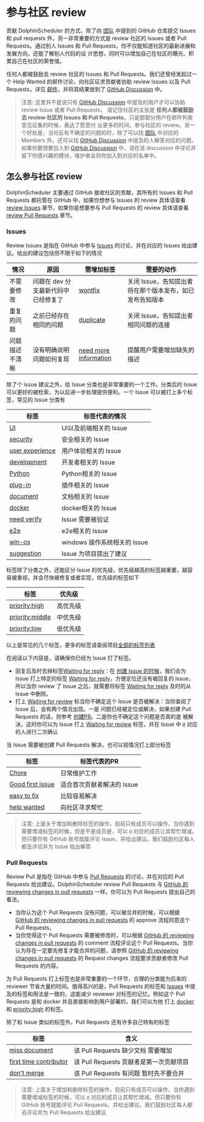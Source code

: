 # 参与社区 review

贡献 DolphinScheduler 的方式，除了向 [团队](/us-en/community/community.html) 中提到的 GitHub 仓库提交 Issues 和 pull requests 外，另一非常重要的方式是
review 社区的 Issues 或者 Pull Requests。通过别人 Issues 和 Pull Requests，你不仅能知道社区的最新进展和发展方向，还能了解别人代码的设
计思想，同时可以增加自己在社区的曝光、积累自己在社区的荣誉值。

任何人都被鼓励去 review 社区的  Issues 和 Pull Requests。我们还曾经发起过一个 Help Wanted 的邮件讨论，向社区征求贡献者协助 review Issues
以及 Pull Requests，详见 [邮件][mail-review-wanted]，并将其结果放到了 [GitHub Discussion][discussion-result-review-wanted] 中。

> 注意: 这里并不是说只有 [GitHub Discussion][discussion-result-review-wanted] 中提及的用户才可以协助 review Issue 或者 Pull Requests，
> 请记住社区的主张是 **任何人都被鼓励去 review 社区的  Issues 和 Pull Requests**。只是那部分用户在邮件列表意见征集的时候，表达了愿意付
> 出更多的时间，参与社区的 review。另一个好处是，当社区有不确定的问题的时，除了可以找 [团队](/us-en/community/community.html) 中对应的 Members 外，还可以找
> [GitHub Discussion][discussion-result-review-wanted] 中提及的人解答对应的问题。如果你要想要加入到 [GitHub Discussion][discussion-result-review-wanted]
> 中，请在该 discussion 中评论并留下你感兴趣的模块，维护者会将你加入到对应的名单中。

## 怎么参与社区 review

DolphinScheduler 主要通过 GitHub 接收社区的贡献，其所有的 Issues 和 Pull Requests 都托管在 GitHub 中，如果你想参与 Issues 的 review
具体请查看 [review Issues](#issues) 章节，如果你是想要参与 Pull Requests 的 review 具体请查看 [review Pull Requests](#pull-requests)
章节。

### Issues

Review Issues 是指在 GitHub 中参与 [Issues][all-issues] 的讨论，并在对应的 Issues 给出建议。给出的建议包括但不限于如下的情况

| 情况 | 原因 | 需增加标签 | 需要的动作 |
| ------ | ------ | ------ | ------ |
| 不需要修改 | 问题在 dev 分支最新代码中已经修复了 | [wontfix][label-wontfix] | 关闭 Issue，告知提出者将在那个版本发布，如已发布告知版本 |
| 重复的问题 | 之前已经存在相同的问题 | [duplicate][label-duplicate] | 关闭 Issue，告知提出者相同问题的连接 |
| 问题描述不清晰 | 没有明确说明问题如何复现 | [need more information][label-need-more-information] | 提醒用户需要增加缺失的描述 |

除了个 issue 建议之外，给 Issue 分类也是非常重要的一个工作。分类后的 Issue 可以更好的被检索，为以后进一步处理提供便利。一个 Issue 可以被打上多个标签，常见的 Issue 分类有

| 标签 | 标签代表的情况 |
| ------ | ------ |
| [UI][label-UI] | UI以及前端相关的 Issue |
| [security][label-security] | 安全相关的 Issue |
| [user experience][label-user-experience] | 用户体验相关的 Issue |
| [development][label-development] | 开发者相关的 Issue |
| [Python][label-Python] | Python相关的 Issue |
| [plug-in][label-plug-in] | 插件相关的 Issue |
| [document][label-document] | 文档相关的 Issue |
| [docker][label-docker] | docker相关的 Issue |
| [need verify][label-need-verify] | Issue 需要被验证 |
| [e2e][label-e2e] | e2e相关的 Issue |
| [win-os][label-win-os] | windows 操作系统相关的 Issue |
| [suggestion][label-suggestion] | Issue 为项目提出了建议 |

标签除了分类之外，还能区分 Issue 的优先级，优先级越高的标签越重要，越容易被重视，并会尽快被修复或者实现，优先级的标签如下

| 标签 | 优先级 |
| ------ | ------ |
| [priority:high][label-priority-high] | 高优先级 |
| [priority:middle][label-priority-middle] | 中优先级 |
| [priority:low][label-priority-low] | 低优先级 |

以上是常见的几个标签，更多的标签请查阅项目[全部的标签列表][label-all-list]

在阅读以下内容是，请确保你已经为 Issue 打了标签。

* 回复后及时去掉标签[Waiting for reply][label-waiting-for-reply]：在 [创建 Issue 的时候][issue-choose]，我们会为 Issue 打上特定的标签
  [Waiting for reply][label-waiting-for-reply]，方便定位还没有被回复的 Issue，所以当你 review 了 Issue 之后，就需要将标签
  [Waiting for reply][label-waiting-for-reply] 及时的从 Issue 中删除。
* 打上 [Waiting for review][label-waiting-for-review] 标当你不确定这个 Issue 是否被解决：当你查阅了 Issue 后，会有两个情况出现。一是
  问题已经被定位或解决，如果创建 Pull Requests 的话，则参考 [创建PR](./submit-code.md)。二是你也不确定这个问题是否真的是
  被解决，这时你可以为 Issue 打上 [Waiting for review][label-waiting-for-review] 标签，并在 Issue 中 `@` 对应的人进行二次确认

当 Issue 需要被创建 Pull Requests 解决，也可以视情况打上部分标签

| 标签 | 标签代表的PR |
| ------ | ------ |
| [Chore][label-Chore] | 日常维护工作 |
| [Good first issue][label-good-first-issue] | 适合首次贡献者解决的 Issue |
| [easy to fix][label-easy-to-fix] | 比较容易解决 |
| [help wanted][label-help-wanted] | 向社区寻求帮忙 |

> 注意: 上面关于增加和删除标签的操作，目前只有成员可以操作，当你遇到需要增减标签的时候，但是不是成员是，可以 `@` 对应的成员让其帮忙增减。
> 但只要你有 GitHub 账号就能评论 Issue，并给出建议。我们鼓励社区每人都去评论并为 Issue 给出解答

### Pull Requests

<!-- markdown-link-check-disable -->
Review Pull 是指在 GitHub 中参与 [Pull Requests][all-PRs] 的讨论，并在对应的 Pull Requests 给出建议。DolphinScheduler review
Pull Requests 与 [GitHub 的 reviewing changes in pull requests][gh-review-pr] 一样。你可以为 Pull Requests 提出自己的看法，

* 当你认为这个 Pull Requests 没有问题，可以被合并的时候，可以根据 [GitHub 的 reviewing changes in pull requests][gh-review-pr] 的
  approve 流程同意这个 Pull Requests。
* 当你觉得这个 Pull Requests 需要被修改时，可以根据 [GitHub 的 reviewing changes in pull requests][gh-review-pr] 的 comment
  流程评论这个 Pull Requests。当你认为存在一定要先修复才能合并的问题，请参照 [GitHub 的 reviewing changes in pull requests][gh-review-pr]
  的 Request changes 流程要求贡献者修改 Pull Requests 的内容。
<!-- markdown-link-check-enable -->

为 Pull Requests 打上标签也是非常重要的一个环节，合理的分类能为后来的 reviewer 节省大量的时间。值得高兴的是，Pull Requests 的标签和 [Issues](#issues)
中提及的标签和用法是一致的，这能减少 reviewer 对标签的记忆。例如这个 Pull Requests 是和 docker 并且直接影响到用户部署的，我们可以为他
打上 [docker][label-docker] 和 [priority:high][label-priority-high] 的标签。

除了和 Issue 类似的标签外，Pull Requests 还有许多自己特有的标签

| 标签 | 含义 |
| ------ | ------ |
| [miss document][label-miss-document] | 该 Pull Requests 缺少文档 需要增加 |
| [first time contributor][label-first-time-contributor] | 该 Pull Requests 贡献者是第一次贡献项目 |
| [don't merge][label-do-not-merge] | 该 Pull Requests 有问题 暂时先不要合并 |

> 注意: 上面关于增加和删除标签的操作，目前只有成员可以操作，当你遇到需要增减标签的时候，可以 `@` 对应的成员让其帮忙增减。但只要你有 GitHub
> 账号就能评论 Pull Requests，并给出建议。我们鼓励社区每人都去评论并为 Pull Requests 给出建议

[mail-review-wanted]: https://lists.apache.org/thread/9flwlzrp69xjn6v8tdkbytq8glqp2k51
[discussion-result-review-wanted]: https://github.com/apache/dolphinscheduler/discussions/7545
[label-wontfix]: https://github.com/apache/dolphinscheduler/labels/wontfix
[label-duplicate]: https://github.com/apache/dolphinscheduler/labels/duplicate
[label-need-more-information]: https://github.com/apache/dolphinscheduler/labels/need%20more%20information
[label-win-os]: https://github.com/apache/dolphinscheduler/labels/win-os
[label-waiting-for-reply]: https://github.com/apache/dolphinscheduler/labels/Waiting%20for%20reply
[label-waiting-for-review]: https://github.com/apache/dolphinscheduler/labels/Waiting%20for%20review
[label-user-experience]: https://github.com/apache/dolphinscheduler/labels/user%20experience
[label-development]: https://github.com/apache/dolphinscheduler/labels/development
[label-UI]: https://github.com/apache/dolphinscheduler/labels/UI
[label-suggestion]: https://github.com/apache/dolphinscheduler/labels/suggestion
[label-security]: https://github.com/apache/dolphinscheduler/labels/security
[label-Python]: https://github.com/apache/dolphinscheduler/labels/Python
[label-plug-in]: https://github.com/apache/dolphinscheduler/labels/plug-in
[label-document]: https://github.com/apache/dolphinscheduler/labels/document
[label-docker]: https://github.com/apache/dolphinscheduler/labels/docker
[label-all-list]: https://github.com/apache/dolphinscheduler/labels
[label-Chore]: https://github.com/apache/dolphinscheduler/labels/Chore
[label-good-first-issue]: https://github.com/apache/dolphinscheduler/labels/good%20first%20issue
[label-help-wanted]: https://github.com/apache/dolphinscheduler/labels/help%20wanted
[label-easy-to-fix]: https://github.com/apache/dolphinscheduler/labels/easy%20to%20fix
[label-priority-high]: https://github.com/apache/dolphinscheduler/labels/priority%3Ahigh
[label-priority-middle]: https://github.com/apache/dolphinscheduler/labels/priority%3Amiddle
[label-priority-low]: https://github.com/apache/dolphinscheduler/labels/priority%3Alow
[label-miss-document]: https://github.com/apache/dolphinscheduler/labels/miss%20document
[label-first-time-contributor]: https://github.com/apache/dolphinscheduler/labels/first%20time%20contributor
[label-do-not-merge]: https://github.com/apache/dolphinscheduler/labels/don%27t%20merge
[label-e2e]: https://github.com/apache/dolphinscheduler/labels/e2e
[label-need-verify]: https://github.com/apache/dolphinscheduler/labels/need%20to%20verify
[issue-choose]: https://github.com/apache/dolphinscheduler/issues/new/choose
[all-issues]: https://github.com/apache/dolphinscheduler/issues
[all-PRs]: https://github.com/apache/dolphinscheduler/pulls
[gh-review-pr]: https://docs.github.com/en/pull-requests/collaborating-with-pull-requests/reviewing-changes-in-pull-requests/about-pull-request-reviews
